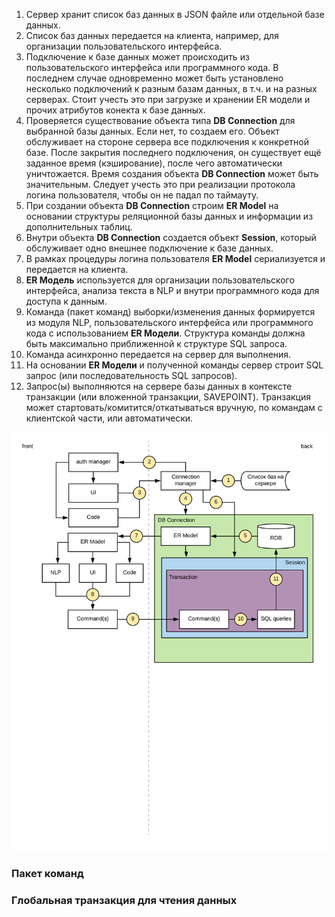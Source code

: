 
1. Сервер хранит список баз данных в JSON файле или отдельной базе данных.
2. Список баз данных передается на клиента, например, для организации пользовательского интерфейса.
3. Подключение к базе данных может происходить из пользовательского интерфейса или программного кода. В последнем случае одновременно может быть установлено несколько подключений к разным базам данных, в т.ч. и на разных серверах. Стоит учесть это при загрузке и хранении ER модели и прочих атрибутов конекта к базе данных.
4. Проверяется существование объекта типа **DB Connection** для выбранной базы данных. Если нет, то создаем его. Объект обслуживает на стороне сервера все подключения к конкретной базе. После закрытия последнего подключения, он существует ещё заданное время (кэширование), после чего автоматически уничтожается. Время создания объекта **DB Connection** может быть значительным. Следует учесть это при реализации протокола логина пользователя, чтобы он не падал по таймауту.
5. При создании объекта **DB Connection** строим **ER Model** на основании структуры реляционной базы данных и информации из дополнительных таблиц.
6. Внутри объекта **DB Connection** создается объект **Session**, который обслуживает одно внешнее подключение к базе данных.
7. В рамках процедуры логина пользователя **ER Model** сериализуется и передается на клиента.
8. **ER Модель** используется для организации пользовательского интерфейса, анализа текста в NLP и внутри программного кода для доступа к данным.
9. Команда (пакет команд) выборки/изменения данных формируется из модуля NLP, пользовательского интерфейса или программного кода с использованием **ER Модели**. Структура команды должна быть максимально приближенной к структуре SQL запроса.
10. Команда асинхронно передается на сервер для выполнения.
11. На основании **ER Модели** и полученной команды сервер строит SQL запрос (или последовательность SQL запросов).
12. Запрос(ы) выполняются на сервере базы данных в контексте транзакции (или вложенной транзакции, SAVEPOINT). Транзакция может стартовать/комитится/откатываться вручную, по командам с клиентской части, или автоматически. 

![Data flow](img/todo0006.data_flow.svg)

### Пакет команд

### Глобальная транзакция для чтения данных

